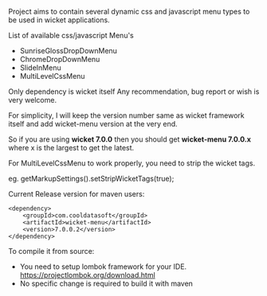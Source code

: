 Project aims to contain several dynamic css and javascript menu types to be used in wicket applications.


List of available css/javascript Menu's

* SunriseGlossDropDownMenu
* ChromeDropDownMenu
* SlideInMenu
* MultiLevelCssMenu


Only dependency is wicket itself 
Any recommendation, bug report or wish is very welcome.

For simplicity, I will keep the version number same as wicket framework itself and add wicket-menu version at the very end.

So if you are using **wicket 7.0.0** then you should get **wicket-menu 7.0.0.x** where x is the largest to get the latest.


For MultiLevelCssMenu to work properly, you need to strip the wicket tags.

eg. getMarkupSettings().setStripWicketTags(true);


Current Release version for maven users:

```
<dependency>
	<groupId>com.cooldatasoft</groupId>
	<artifactId>wicket-menu</artifactId>
	<version>7.0.0.2</version>
</dependency>
```



To compile it from source:

* You need to setup lombok framework for your IDE. https://projectlombok.org/download.html
* No specific change is required to build it with maven
